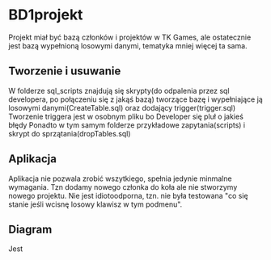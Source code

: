 # BD1projekt
Projekt miał być bazą członków i projektów w TK Games, ale ostatecznie jest bazą wypełnioną losowymi danymi, tematyka mniej więcej ta sama.

## Tworzenie i usuwanie
W folderze sql_scripts znajdują się skrypty(do odpalenia przez sql developera, po połączeniu się z jakąś bazą) tworzące bazę i wypełniające ją losowymi danymi(CreateTable.sql) oraz dodający trigger(trigger.sql)
Tworzenie triggera jest w osobnym pliku bo Developer się pluł o jakieś błędy
Ponadto w tym samym folderze przykładowe zapytania(scripts) i skrypt do sprzątania(dropTables.sql)

## Aplikacja
Aplikacja nie pozwala zrobić wszytkiego, spełnia jedynie minmalne wymagania. Tzn dodamy nowego członka do koła ale nie stworzymy nowego projektu.
Nie jest idiotoodporna, tzn. nie była testowana "co się stanie jeśli wcisnę losowy klawisz w tym podmenu".

## Diagram
Jest
